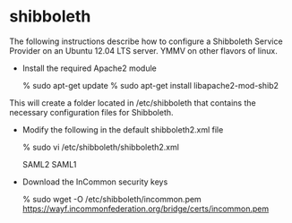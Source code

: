 shibboleth
==========

The following instructions describe how to configure a Shibboleth Service Provider on an Ubuntu 12.04 LTS server.  YMMV on other flavors of linux.

* Install the required Apache2 module

  % sudo apt-get update
  % sudo apt-get install libapache2-mod-shib2
  
This will create a folder located in /etc/shibboleth that contains the necessary configuration files for Shibboleth.

* Modify the following in the default shibboleth2.xml file

  % sudo vi /etc/shibboleth/shibboleth2.xml

  <ApplicationDefaults entityID="https://sp.example.org/shibboleth"
                         REMOTE_USER="eppn persistent-id targeted-id">

  
  <SSO entityID="https://singlesignon.gwu.edu/idp/shibboleth"
                 discoveryProtocol="SAMLDS" discoveryURL="https://ds.example.org/DS/WAYF">
              SAML2 SAML1
  </SSO>
  
  <MetadataProvider type="XML"
          uri="http://wayf.incommonfederation.org/InCommon/InCommon-metadata.xml"
	  backingFilePath="InCommon-metadata.xml" reloadInterval="7200">
      <MetadataFilter type="RequireValidUntil" maxValidityInterval="2419200"/>
      <MetadataFilter type="Signature" certificate="incommon.pem"/>
  </MetadataProvider>

* Download the InCommon security keys

  % sudo wget -O /etc/shibboleth/incommon.pem https://wayf.incommonfederation.org/bridge/certs/incommon.pem
